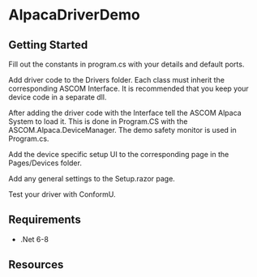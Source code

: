 # AlpacaDriverDemo

## Getting Started

Fill out the constants in program.cs with your details and default ports.

Add driver code to the Drivers folder.
Each class must inherit the corresponding ASCOM Interface.
It is recommended that you keep your device code in a separate dll.

After adding the driver code with the Interface tell the ASCOM Alpaca System to load it. This is done in Program.CS with the ASCOM.Alpaca.DeviceManager. The demo safety monitor is used in Program.cs.

Add the device specific setup UI to the corresponding page in the Pages/Devices folder.

Add any general settings to the Setup.razor page.

Test your driver with ConformU.

## Requirements

* .Net 6-8

## Resources